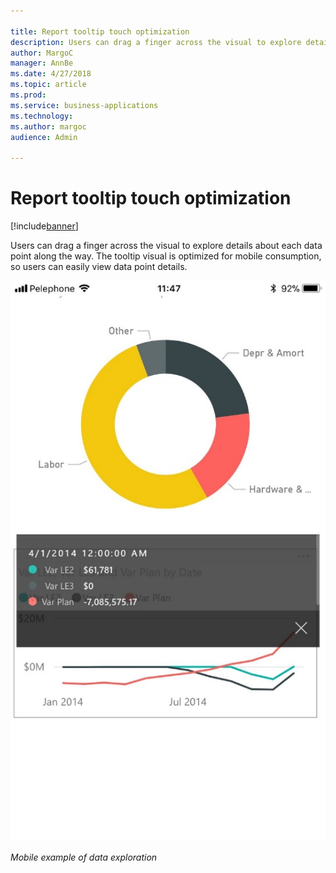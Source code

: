 ```yaml
---

title: Report tooltip touch optimization
description: Users can drag a finger across the visual to explore details about each data point along the way.
author: MargoC
manager: AnnBe
ms.date: 4/27/2018
ms.topic: article
ms.prod: 
ms.service: business-applications
ms.technology: 
ms.author: margoc
audience: Admin

---
```

#  Report tooltip touch optimization




[!include[banner](../../../includes/banner.md)]

Users can drag a finger across the visual to explore details about each data
point along the way. The tooltip visual is optimized for mobile consumption, so
users can easily view data point details.

![A mobile screenshot demonstrating data explorations](media/report-tooltip-touch-optimization-1.jpeg "A mobile screenshot demonstrating data explorations")
<!-- Picture 1 -->


*Mobile example of data exploration*
